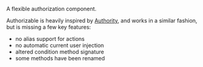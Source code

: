 A flexible authorization component.

Authorizable is heavily inspired by [Authority](https://github.com/machuga/authority), and works in a similar fashion, but is missing a few key features:

* no alias support for actions
* no automatic current user injection
* altered condition method signature
* some methods have been renamed
